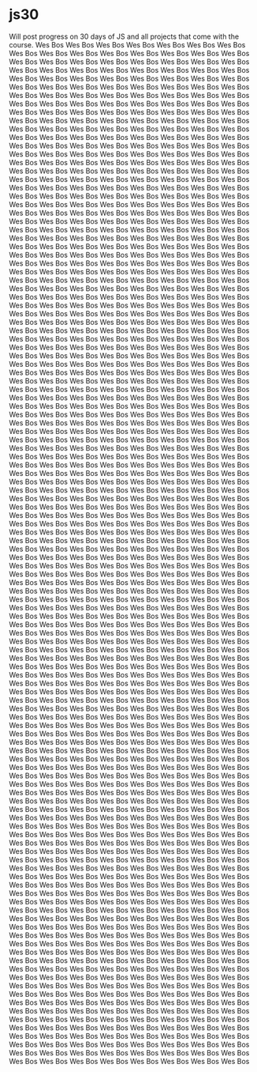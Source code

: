# js30
Will post progress on 30 days of JS and all projects that come with the course. Wes Bos Wes Bos Wes Bos Wes Bos Wes Bos Wes Bos Wes Bos Wes Bos Wes Bos Wes Bos Wes Bos Wes Bos Wes Bos Wes Bos Wes Bos Wes Bos Wes Bos Wes Bos Wes Bos Wes Bos Wes Bos Wes Bos Wes Bos Wes Bos Wes Bos Wes Bos Wes Bos Wes Bos Wes Bos Wes Bos Wes Bos Wes Bos Wes Bos Wes Bos Wes Bos Wes Bos Wes Bos Wes Bos Wes Bos Wes Bos Wes Bos Wes Bos Wes Bos Wes Bos Wes Bos Wes Bos Wes Bos Wes Bos Wes Bos Wes Bos Wes Bos Wes Bos Wes Bos Wes Bos Wes Bos Wes Bos Wes Bos Wes Bos Wes Bos Wes Bos Wes Bos Wes Bos Wes Bos Wes Bos Wes Bos Wes Bos Wes Bos Wes Bos Wes Bos Wes Bos Wes Bos Wes Bos Wes Bos Wes Bos Wes Bos Wes Bos Wes Bos Wes Bos Wes Bos Wes Bos Wes Bos Wes Bos Wes Bos Wes Bos Wes Bos Wes Bos Wes Bos Wes Bos Wes Bos Wes Bos Wes Bos Wes Bos Wes Bos Wes Bos Wes Bos Wes Bos Wes Bos Wes Bos Wes Bos Wes Bos Wes Bos Wes Bos Wes Bos Wes Bos Wes Bos Wes Bos Wes Bos Wes Bos Wes Bos Wes Bos Wes Bos Wes Bos Wes Bos Wes Bos Wes Bos Wes Bos Wes Bos Wes Bos Wes Bos Wes Bos Wes Bos Wes Bos Wes Bos Wes Bos Wes Bos Wes Bos Wes Bos Wes Bos Wes Bos Wes Bos Wes Bos Wes Bos Wes Bos Wes Bos Wes Bos Wes Bos Wes Bos Wes Bos Wes Bos Wes Bos Wes Bos Wes Bos Wes Bos Wes Bos Wes Bos Wes Bos Wes Bos Wes Bos Wes Bos Wes Bos Wes Bos Wes Bos Wes Bos Wes Bos Wes Bos Wes Bos Wes Bos Wes Bos Wes Bos Wes Bos Wes Bos Wes Bos Wes Bos Wes Bos Wes Bos Wes Bos Wes Bos Wes Bos Wes Bos Wes Bos Wes Bos Wes Bos Wes Bos Wes Bos Wes Bos Wes Bos Wes Bos Wes Bos Wes Bos Wes Bos Wes Bos Wes Bos Wes Bos Wes Bos Wes Bos Wes Bos Wes Bos Wes Bos Wes Bos Wes Bos Wes Bos Wes Bos Wes Bos Wes Bos Wes Bos Wes Bos Wes Bos Wes Bos Wes Bos Wes Bos Wes Bos Wes Bos Wes Bos Wes Bos Wes Bos Wes Bos Wes Bos Wes Bos Wes Bos Wes Bos Wes Bos Wes Bos Wes Bos Wes Bos Wes Bos Wes Bos Wes Bos Wes Bos Wes Bos Wes Bos Wes Bos Wes Bos Wes Bos Wes Bos Wes Bos Wes Bos Wes Bos Wes Bos Wes Bos Wes Bos Wes Bos Wes Bos Wes Bos Wes Bos Wes Bos Wes Bos Wes Bos Wes Bos Wes Bos Wes Bos Wes Bos Wes Bos Wes Bos Wes Bos Wes Bos Wes Bos Wes Bos Wes Bos Wes Bos Wes Bos Wes Bos Wes Bos Wes Bos Wes Bos Wes Bos Wes Bos Wes Bos Wes Bos Wes Bos Wes Bos Wes Bos Wes Bos Wes Bos Wes Bos Wes Bos Wes Bos Wes Bos Wes Bos Wes Bos Wes Bos Wes Bos Wes Bos Wes Bos Wes Bos Wes Bos Wes Bos Wes Bos Wes Bos Wes Bos Wes Bos Wes Bos Wes Bos Wes Bos Wes Bos Wes Bos Wes Bos Wes Bos Wes Bos Wes Bos Wes Bos Wes Bos Wes Bos Wes Bos Wes Bos Wes Bos Wes Bos Wes Bos Wes Bos Wes Bos Wes Bos Wes Bos Wes Bos Wes Bos Wes Bos Wes Bos Wes Bos Wes Bos Wes Bos Wes Bos Wes Bos Wes Bos Wes Bos Wes Bos Wes Bos Wes Bos Wes Bos Wes Bos Wes Bos Wes Bos Wes Bos Wes Bos Wes Bos Wes Bos Wes Bos Wes Bos Wes Bos Wes Bos Wes Bos Wes Bos Wes Bos Wes Bos Wes Bos Wes Bos Wes Bos Wes Bos Wes Bos Wes Bos Wes Bos Wes Bos Wes Bos Wes Bos Wes Bos Wes Bos Wes Bos Wes Bos Wes Bos Wes Bos Wes Bos Wes Bos Wes Bos Wes Bos Wes Bos Wes Bos Wes Bos Wes Bos Wes Bos Wes Bos Wes Bos Wes Bos Wes Bos Wes Bos Wes Bos Wes Bos Wes Bos Wes Bos Wes Bos Wes Bos Wes Bos Wes Bos Wes Bos Wes Bos Wes Bos Wes Bos Wes Bos Wes Bos Wes Bos Wes Bos Wes Bos Wes Bos Wes Bos Wes Bos Wes Bos Wes Bos Wes Bos Wes Bos Wes Bos Wes Bos Wes Bos Wes Bos Wes Bos Wes Bos Wes Bos Wes Bos Wes Bos Wes Bos Wes Bos Wes Bos Wes Bos Wes Bos Wes Bos Wes Bos Wes Bos Wes Bos Wes Bos Wes Bos Wes Bos Wes Bos Wes Bos Wes Bos Wes Bos Wes Bos Wes Bos Wes Bos Wes Bos Wes Bos Wes Bos Wes Bos Wes Bos Wes Bos Wes Bos Wes Bos Wes Bos Wes Bos Wes Bos Wes Bos Wes Bos Wes Bos Wes Bos Wes Bos Wes Bos Wes Bos Wes Bos Wes Bos Wes Bos Wes Bos Wes Bos Wes Bos Wes Bos Wes Bos Wes Bos Wes Bos Wes Bos Wes Bos Wes Bos Wes Bos Wes Bos Wes Bos Wes Bos Wes Bos Wes Bos Wes Bos Wes Bos Wes Bos Wes Bos Wes Bos Wes Bos Wes Bos Wes Bos Wes Bos Wes Bos Wes Bos Wes Bos Wes Bos Wes Bos Wes Bos Wes Bos Wes Bos Wes Bos Wes Bos Wes Bos Wes Bos Wes Bos Wes Bos Wes Bos Wes Bos Wes Bos Wes Bos Wes Bos Wes Bos Wes Bos Wes Bos Wes Bos Wes Bos Wes Bos Wes Bos Wes Bos Wes Bos Wes Bos Wes Bos Wes Bos Wes Bos Wes Bos Wes Bos Wes Bos Wes Bos Wes Bos Wes Bos Wes Bos Wes Bos Wes Bos Wes Bos Wes Bos Wes Bos Wes Bos Wes Bos Wes Bos Wes Bos Wes Bos Wes Bos Wes Bos Wes Bos Wes Bos Wes Bos Wes Bos Wes Bos Wes Bos Wes Bos Wes Bos Wes Bos Wes Bos Wes Bos Wes Bos Wes Bos Wes Bos Wes Bos Wes Bos Wes Bos Wes Bos Wes Bos Wes Bos Wes Bos Wes Bos Wes Bos Wes Bos Wes Bos Wes Bos Wes Bos Wes Bos Wes Bos Wes Bos Wes Bos Wes Bos Wes Bos Wes Bos Wes Bos Wes Bos Wes Bos Wes Bos Wes Bos Wes Bos Wes Bos Wes Bos Wes Bos Wes Bos Wes Bos Wes Bos Wes Bos Wes Bos Wes Bos Wes Bos Wes Bos Wes Bos Wes Bos Wes Bos Wes Bos Wes Bos Wes Bos Wes Bos Wes Bos Wes Bos Wes Bos Wes Bos Wes Bos Wes Bos Wes Bos Wes Bos Wes Bos Wes Bos Wes Bos Wes Bos Wes Bos Wes Bos Wes Bos Wes Bos Wes Bos Wes Bos Wes Bos Wes Bos Wes Bos Wes Bos Wes Bos Wes Bos Wes Bos Wes Bos Wes Bos Wes Bos Wes Bos Wes Bos Wes Bos Wes Bos Wes Bos Wes Bos Wes Bos Wes Bos Wes Bos Wes Bos Wes Bos Wes Bos Wes Bos Wes Bos Wes Bos Wes Bos Wes Bos Wes Bos Wes Bos Wes Bos Wes Bos Wes Bos Wes Bos Wes Bos Wes Bos Wes Bos Wes Bos Wes Bos Wes Bos Wes Bos Wes Bos Wes Bos Wes Bos Wes Bos Wes Bos Wes Bos Wes Bos Wes Bos Wes Bos Wes Bos Wes Bos Wes Bos Wes Bos Wes Bos Wes Bos Wes Bos Wes Bos Wes Bos Wes Bos Wes Bos Wes Bos Wes Bos Wes Bos Wes Bos Wes Bos Wes Bos Wes Bos Wes Bos Wes Bos Wes Bos Wes Bos Wes Bos Wes Bos Wes Bos Wes Bos Wes Bos Wes Bos Wes Bos Wes Bos Wes Bos Wes Bos Wes Bos Wes Bos Wes Bos Wes Bos Wes Bos Wes Bos Wes Bos Wes Bos Wes Bos Wes Bos Wes Bos Wes Bos Wes Bos Wes Bos Wes Bos Wes Bos Wes Bos Wes Bos Wes Bos Wes Bos Wes Bos Wes Bos Wes Bos Wes Bos Wes Bos Wes Bos Wes Bos Wes Bos Wes Bos Wes Bos Wes Bos Wes Bos Wes Bos Wes Bos Wes Bos Wes Bos Wes Bos Wes Bos Wes Bos Wes Bos Wes Bos Wes Bos Wes Bos Wes Bos Wes Bos Wes Bos Wes Bos Wes Bos Wes Bos Wes Bos Wes Bos Wes Bos Wes Bos Wes Bos Wes Bos Wes Bos Wes Bos Wes Bos Wes Bos Wes Bos Wes Bos Wes Bos Wes Bos Wes Bos Wes Bos Wes Bos Wes Bos Wes Bos Wes Bos Wes Bos Wes Bos Wes Bos Wes Bos Wes Bos Wes Bos Wes Bos Wes Bos Wes Bos Wes Bos Wes Bos Wes Bos Wes Bos Wes Bos Wes Bos Wes Bos Wes Bos Wes Bos Wes Bos Wes Bos Wes Bos Wes Bos Wes Bos Wes Bos Wes Bos Wes Bos Wes Bos Wes Bos Wes Bos Wes Bos Wes Bos Wes Bos Wes Bos Wes Bos Wes Bos Wes Bos Wes Bos Wes Bos Wes Bos Wes Bos Wes Bos Wes Bos Wes Bos Wes Bos Wes Bos Wes Bos Wes Bos Wes Bos Wes Bos Wes Bos Wes Bos Wes Bos Wes Bos Wes Bos Wes Bos Wes Bos Wes Bos Wes Bos Wes Bos Wes Bos Wes Bos Wes Bos Wes Bos Wes Bos Wes Bos Wes Bos Wes Bos Wes Bos Wes Bos Wes Bos Wes Bos Wes Bos Wes Bos Wes Bos Wes Bos Wes Bos Wes Bos Wes Bos Wes Bos Wes Bos Wes Bos Wes Bos Wes Bos Wes Bos Wes Bos Wes Bos Wes Bos Wes Bos Wes Bos Wes Bos Wes Bos Wes Bos Wes Bos Wes Bos Wes Bos Wes Bos Wes Bos Wes Bos Wes Bos Wes Bos Wes Bos Wes Bos Wes Bos Wes Bos Wes Bos Wes Bos Wes Bos Wes Bos Wes Bos Wes Bos Wes Bos Wes Bos Wes Bos Wes Bos Wes Bos Wes Bos Wes Bos Wes Bos Wes Bos Wes Bos Wes Bos Wes Bos Wes Bos Wes Bos Wes Bos Wes Bos Wes Bos Wes Bos Wes Bos Wes Bos Wes Bos Wes Bos Wes Bos Wes Bos Wes Bos Wes Bos Wes Bos Wes Bos Wes Bos Wes Bos Wes Bos Wes Bos Wes Bos Wes Bos Wes Bos Wes Bos Wes Bos Wes Bos Wes Bos Wes Bos Wes Bos Wes Bos Wes Bos Wes Bos Wes Bos Wes Bos Wes Bos Wes Bos Wes Bos Wes Bos Wes Bos Wes Bos Wes Bos Wes Bos Wes Bos Wes Bos Wes Bos Wes Bos Wes Bos Wes Bos Wes Bos Wes Bos Wes Bos Wes Bos Wes Bos Wes Bos Wes Bos Wes Bos Wes Bos Wes Bos Wes Bos Wes Bos Wes Bos Wes Bos Wes Bos Wes Bos Wes Bos Wes Bos Wes Bos Wes Bos Wes Bos Wes Bos Wes Bos Wes Bos Wes Bos Wes Bos Wes Bos Wes Bos Wes Bos Wes Bos Wes Bos Wes Bos Wes Bos Wes Bos Wes Bos Wes Bos Wes Bos Wes Bos Wes Bos Wes Bos Wes Bos Wes Bos Wes Bos Wes Bos Wes Bos Wes Bos Wes Bos Wes Bos Wes Bos Wes Bos Wes Bos Wes Bos Wes Bos Wes Bos Wes Bos Wes Bos Wes Bos Wes Bos Wes Bos Wes Bos Wes Bos Wes Bos Wes Bos Wes Bos Wes Bos Wes Bos Wes Bos Wes Bos Wes Bos 
